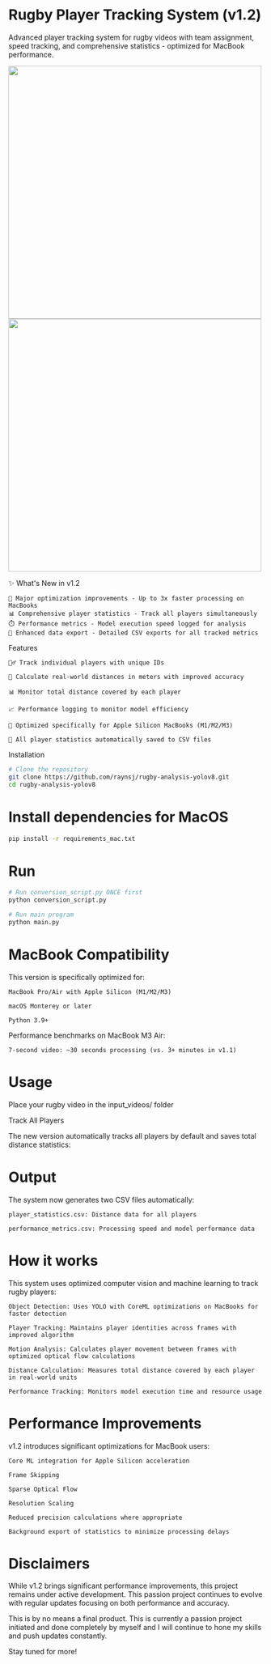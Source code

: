 # Rugby Player Tracking System (v1.2)

Advanced player tracking system for rugby videos with team assignment, speed tracking, and comprehensive statistics - optimized for MacBook performance.

<img src="images/cuhk4s.png" width="500" /> <img src="images/cuhk22s.png" width="500" />



✨ What's New in v1.2

    🚀 Major optimization improvements - Up to 3x faster processing on MacBooks
    📊 Comprehensive player statistics - Track all players simultaneously
    ⏱️ Performance metrics - Model execution speed logged for analysis
    💾 Enhanced data export - Detailed CSV exports for all tracked metrics

Features

    🏃‍♂️ Track individual players with unique IDs

    📏 Calculate real-world distances in meters with improved accuracy

    📊 Monitor total distance covered by each player

    📈 Performance logging to monitor model efficiency

    📱 Optimized specifically for Apple Silicon MacBooks (M1/M2/M3)

    📁 All player statistics automatically saved to CSV files

Installation
```bash
# Clone the repository
git clone https://github.com/raynsj/rugby-analysis-yolov8.git
cd rugby-analysis-yolov8
```

# Install dependencies for MacOS

```bash
pip install -r requirements_mac.txt
```

# Run
```python
# Run conversion_script.py ONCE first
python conversion_script.py

# Run main program
python main.py
```

# MacBook Compatibility

This version is specifically optimized for:

    MacBook Pro/Air with Apple Silicon (M1/M2/M3)

    macOS Monterey or later

    Python 3.9+

Performance benchmarks on MacBook M3 Air:

    7-second video: ~30 seconds processing (vs. 3+ minutes in v1.1)

# Usage

Place your rugby video in the input_videos/ folder

Track All Players

The new version automatically tracks all players by default and saves total distance statistics:

# Output

The system now generates two CSV files automatically:

    player_statistics.csv: Distance data for all players

    performance_metrics.csv: Processing speed and model performance data

# How it works

This system uses optimized computer vision and machine learning to track rugby players:

    Object Detection: Uses YOLO with CoreML optimizations on MacBooks for faster detection

    Player Tracking: Maintains player identities across frames with improved algorithm

    Motion Analysis: Calculates player movement between frames with optimized optical flow calculations

    Distance Calculation: Measures total distance covered by each player in real-world units

    Performance Tracking: Monitors model execution time and resource usage


# Performance Improvements

v1.2 introduces significant optimizations for MacBook users:

    Core ML integration for Apple Silicon acceleration
    
    Frame Skipping	
    
    Sparse Optical Flow
    
    Resolution Scaling

    Reduced precision calculations where appropriate

    Background export of statistics to minimize processing delays


# Disclaimers

While v1.2 brings significant performance improvements, this project remains under active development. This passion project continues to evolve with regular updates focusing on both performance and accuracy.

This is by no means a final product. This is currently a passion project initiated and done completely by myself and I will continue to hone my skills and push updates constantly.

Stay tuned for more!

